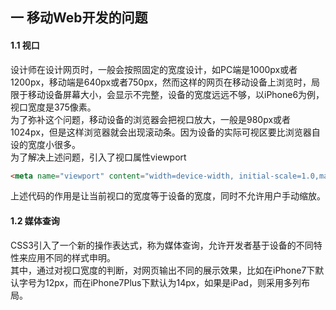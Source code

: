 ## 一 移动Web开发的问题
#### 1.1 视口
设计师在设计网页时，一般会按照固定的宽度设计，如PC端是1000px或者1200px，移动端是640px或者750px，然而这样的网页在移动设备上浏览时，局限于移动设备屏幕大小，会显示不完整，设备的宽度远远不够，以iPhone6为例，视口宽度是375像素。  
为了弥补这个问题，移动设备的浏览器会把视口放大，一般是980px或者1024px，但是这样浏览器就会出现滚动条。因为设备的实际可视区要比浏览器自设的宽度小很多。  
为了解决上述问题，引入了视口属性viewport
```html
<meta name="viewport" content="width=device-width, initial-scale=1.0,maximum-scale=1.0,user-scaleable=0">
```
上述代码的作用是让当前视口的宽度等于设备的宽度，同时不允许用户手动缩放。
#### 1.2 媒体查询
CSS3引入了一个新的操作表达式，称为媒体查询，允许开发者基于设备的不同特性来应用不同的样式申明。  
其中，通过对视口宽度的判断，对网页输出不同的展示效果，比如在iPhone7下默认字号为12px，而在iPhone7Plus下默认为14px，如果是iPad，则采用多列布局。